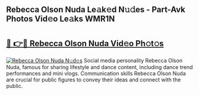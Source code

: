 ## Rebecca Olson Nuda Le𝚊k𝚎d N𝚞𝚍es - Part-Avk Photos Vid𝚎o Le𝚊ks WMR1N

# <h2><a href="http://fbf44f3.evod.top/?m=Rebecca+Olson+Nuda">🔗 👉🔴 Rebecca Olson Nuda Vid𝚎o Ph𝚘t𝚘s</a></h2>

[![Rebecca Olson Nuda N𝚞d𝚎s](https://i.imgur.com/8V9OHl7.gif)](http://fbf44f3.evod.top/?m=Rebecca+Olson+Nuda)
Social media personality Rebecca Olson Nuda, famous for sharing lifestyle and dance content, including dance trend performances and mini vlogs. Communication skills Rebecca Olson Nuda are crucial for public figures to convey their ideas and connect with the public. 
